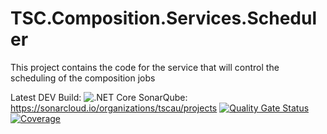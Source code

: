 # TSC.Composition.Services.Scheduler
This project contains the code for the service that will control the scheduling of the composition jobs

Latest DEV Build: ![.NET Core](https://github.com/tscau/TSC.Composition.Services.Scheduler/workflows/.NET%20Core/badge.svg)
SonarQube: https://sonarcloud.io/organizations/tscau/projects
[![Quality Gate Status](https://sonarcloud.io/api/project_badges/measure?project=tscau_TSC.Composition.Services.Scheduler&metric=alert_status)](https://sonarcloud.io/dashboard?id=tscau_TSC.Composition.Services.Scheduler)
[![Coverage](https://sonarcloud.io/api/project_badges/measure?project=tscau_TSC.Composition.Services.Scheduler&metric=coverage)](https://sonarcloud.io/dashboard?id=tscau_TSC.Composition.Services.Scheduler)
